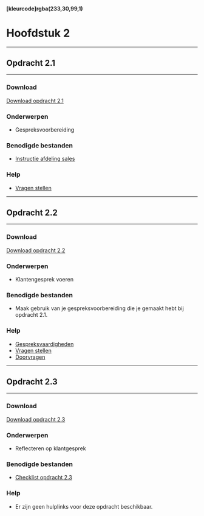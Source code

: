 #### [kleurcode]rgba(233,30,99,1)

# Hoofdstuk 2

---
## Opdracht 2.1
---

### Download
<a href="https://elo.kw1c.nl/CMS/Studie/811%20ICT-Academie/811%20VakkenInhoud/%5BB.33%20USA%5D%20Usability/25187%20%C2%A0%20Applicatie-%20en%20mediaontwikkelaar/Periode%2001/Productie/02.%20Opdrachten/Hoofdstuk%2002/Opdracht%202.1.pdf" target="_blank">Download opdracht 2.1</a>

### Onderwerpen
*   Gespreksvoorbereiding

### Benodigde bestanden
*   <a href="https://elo.kw1c.nl/CMS/Studie/811%20ICT-Academie/811%20VakkenInhoud/%5BB.33%20USA%5D%20Usability/25187%20%C2%A0%20Applicatie-%20en%20mediaontwikkelaar/Periode%2001/Productie/02.%20Opdrachten/Hoofdstuk%2002/Instructie%20afdeling%20Sales.pdf" target="_blank">Instructie afdeling sales</a>

### Help
*   <a href="http://www.carrieretijger.nl/functioneren/communiceren/mondeling/vaardigheden/vragen-stellen" target="_blank">Vragen stellen</a>

---
## Opdracht 2.2
---

### Download
<a href="https://elo.kw1c.nl/CMS/Studie/811%20ICT-Academie/811%20VakkenInhoud/%5BB.33%20USA%5D%20Usability/25187%20%C2%A0%20Applicatie-%20en%20mediaontwikkelaar/Periode%2001/Productie/02.%20Opdrachten/Hoofdstuk%2002/Opdracht%202.2.pdf" target="_blank">Download opdracht 2.2</a>

### Onderwerpen
*   Klantengesprek voeren

### Benodigde bestanden
*   Maak gebruik van je gespreksvoorbereiding die je gemaakt hebt bij opdracht 2.1.

### Help
*   <a href="http://www.carrieretijger.nl/functioneren/communiceren/mondeling/vaardigheden" target="_blank">Gespreksvaardigheden</a>
*   <a href="http://www.carrieretijger.nl/functioneren/communiceren/mondeling/vaardigheden/vragen-stellen" target="_blank">Vragen stellen</a>
*   <a href="http://www.carrieretijger.nl/functioneren/communiceren/mondeling/vaardigheden/vragen-stellen/doorvragen" target="_blank">Doorvragen</a>

---
## Opdracht 2.3
---

### Download
<a href="https://elo.kw1c.nl/CMS/Studie/811%20ICT-Academie/811%20VakkenInhoud/%5BB.33%20USA%5D%20Usability/25187%20%C2%A0%20Applicatie-%20en%20mediaontwikkelaar/Periode%2001/Productie/02.%20Opdrachten/Hoofdstuk%2002/Opdracht%202.3.pdf" target="_blank">Download opdracht 2.3</a>

### Onderwerpen
*   Reflecteren op klantgesprek

### Benodigde bestanden
*   <a href="https://elo.kw1c.nl/CMS/Studie/811%20ICT-Academie/811%20VakkenInhoud/%5BB.33%20USA%5D%20Usability/25187%20%C2%A0%20Applicatie-%20en%20mediaontwikkelaar/Periode%2001/Productie/02.%20Opdrachten/Hoofdstuk%2002/Checklist%20opdracht%202.3.docx" target="_blank">Checklist opdracht 2.3</a>

### Help
*   Er zijn geen hulplinks voor deze opdracht beschikbaar.

